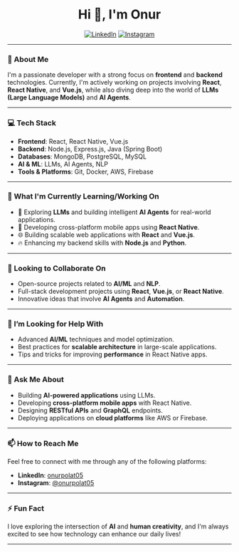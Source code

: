 <h1 align="center">Hi 👋, I'm Onur</h1>

<p align="center">
  <a href="https://www.linkedin.com/in/onurpolat05/" target="_blank"><img src="https://img.shields.io/badge/LinkedIn-0077B5?style=for-the-badge&logo=linkedin&logoColor=white" alt="LinkedIn"></a>
  <a href="https://www.instagram.com/onurpolat05/" target="_blank"><img src="https://img.shields.io/badge/Instagram-E4405F?style=for-the-badge&logo=instagram&logoColor=white" alt="Instagram"></a>
</p>

---

### 🚀 About Me

I'm a passionate developer with a strong focus on **frontend** and **backend** technologies. Currently, I'm actively working on projects involving **React**, **React Native**, and **Vue.js**, while also diving deep into the world of **LLMs (Large Language Models)** and **AI Agents**.

---

### 💻 Tech Stack

- **Frontend**: React, React Native, Vue.js
- **Backend**: Node.js, Express.js, Java (Spring Boot)
- **Databases**: MongoDB, PostgreSQL, MySQL
- **AI & ML**: LLMs, AI Agents, NLP
- **Tools & Platforms**: Git, Docker, AWS, Firebase

---

### 🌱 What I'm Currently Learning/Working On

- 🧠 Exploring **LLMs** and building intelligent **AI Agents** for real-world applications.
- 📱 Developing cross-platform mobile apps using **React Native**.
- 🌐 Building scalable web applications with **React** and **Vue.js**.
- 🔥 Enhancing my backend skills with **Node.js** and **Python**.

---

### 🤝 Looking to Collaborate On

- Open-source projects related to **AI/ML** and **NLP**.
- Full-stack development projects using **React**, **Vue.js**, or **React Native**.
- Innovative ideas that involve **AI Agents** and **Automation**.

---

### 🤔 I’m Looking for Help With

- Advanced **AI/ML** techniques and model optimization.
- Best practices for **scalable architecture** in large-scale applications.
- Tips and tricks for improving **performance** in React Native apps.

---

### 💬 Ask Me About

- Building **AI-powered applications** using LLMs.
- Developing **cross-platform mobile apps** with React Native.
- Designing **RESTful APIs** and **GraphQL** endpoints.
- Deploying applications on **cloud platforms** like AWS or Firebase.

---

### 📫 How to Reach Me

Feel free to connect with me through any of the following platforms:

- **LinkedIn**: [onurpolat05](https://www.linkedin.com/in/onurpolat05/)
- **Instagram**: [@onurpolat05](https://www.instagram.com/onurpolat05/)

---


### ⚡ Fun Fact

I love exploring the intersection of **AI** and **human creativity**, and I'm always excited to see how technology can enhance our daily lives!

---

<!--
**onurpolat05
